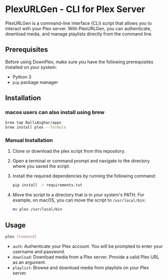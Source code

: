# PlexURLGen - CLI for Plex Server

PlexURLGen is a command-line interface (CLI) script that allows you to interact with your Plex server. With PlexURLGen, you can authenticate, download media, and manage playlists directly from the command line.

## Prerequisites

Before using DownPlex, make sure you have the following prerequisites installed on your system:

- Python 3
- `pip` package manager

## Installation

### macos users can also install using brew

```bash
brew tap BalliAsghar/apps
brew install plex --formula
```

### Manual Installation

1. Clone or download the plex script from this repository.

2. Open a terminal or command prompt and navigate to the directory where you saved the script.

3. Install the required dependencies by running the following command:

   ```bash
   pip install -r requirements.txt
   ```

4. Move the script to a directory that is in your system's PATH. For example, on macOS, you can move the script to `/usr/local/bin`:

   ```bash
   mv plex /usr/local/bin
   ```

## Usage

```bash
plex [Command]
```

- `auth`: Authenticate your Plex account. You will be prompted to enter your username and password.
- `download`: Download media from a Plex server. Provide a valid Plex URL as an argument.
- `playlist`: Browse and download media from playlists on your Plex server.
